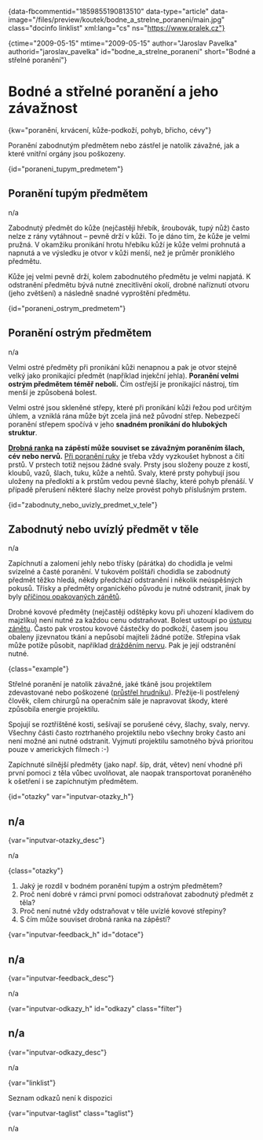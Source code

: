
{data-fbcommentid="1859855190813510" data-type="article" data-image="/files/preview/koutek/bodne\_a\_strelne_poraneni/main.jpg" class="docinfo linklist" xml:lang="cs" ns="https://www.pralek.cz"}

{ctime="2009-05-15" mtime="2009-05-15" author="Jaroslav Pavelka" authorid="jaroslav\_pavelka" id="bodne\_a\_strelne\_poraneni" short="Bodné a střelné poranění"}

# Bodné a střelné poranění a jeho závažnost

<!-- generated attribute kw by user_udpatekw.sh on 2020-04-26, do not edit -->

{kw="poranění, krvácení, kůže-podkoží, pohyb, břicho, cévy"}

Poranění zabodnutým předmětem nebo zástřel je natolik závažné, jak a které vnitřní orgány jsou poškozeny.

{id="poraneni\_tupym\_predmetem"}

## Poranění tupým předmětem

n/a

Zabodnutý předmět do kůže (nejčastěji hřebík, šroubovák, tupý nůž) často nelze z rány vytáhnout – pevně drží v kůži. To je dáno tím, že kůže je velmi pružná. V okamžiku pronikání hrotu hřebíku kůží je kůže velmi prohnutá a napnutá a ve výsledku je otvor v kůži menší, než je průměr proniklého předmětu.

Kůže jej velmi pevně drží, kolem zabodnutého předmětu je velmi napjatá. K odstranění předmětu bývá nutné znecitlivění okolí, drobné naříznutí otvoru (jeho zvětšení) a následně snadné vyproštění předmětu.

{id="poraneni\_ostrym\_predmetem"}

## Poranění ostrým předmětem

n/a

Velmi ostré předměty při pronikání kůži nenapnou a pak je otvor stejně velký jako pronikající předmět (například injekční jehla). **Poranění velmi ostrým předmětem téměř nebolí.** Čím ostřejší je pronikající nástroj, tím menší je způsobená bolest.

Velmi ostré jsou skleněné střepy, které při pronikání kůži řežou pod určitým úhlem, a vzniklá rána může být zcela jiná než původní střep. Nebezpečí poranění střepem spočívá v jeho **snadném pronikání do hlubokých struktur**.

**[Drobná ranka][1] na zápěstí může souviset se závažným poraněním šlach, cév nebo nervů.** [Při poranění ruky][2] je třeba vždy vyzkoušet hybnost a čití prstů. V prstech totiž nejsou žádné svaly. Prsty jsou složeny pouze z kostí, kloubů, vazů, šlach, tuku, kůže a nehtů. Svaly, které prsty pohybují jsou uloženy na předloktí a k prstům vedou pevné šlachy, které pohyb přenáší. V případě přerušení některé šlachy nelze provést pohyb příslušným prstem. 

{id="zabodnuty\_nebo\_uvizly\_predmet\_v_tele"}

## Zabodnutý nebo uvízlý předmět v těle

n/a

Zapíchnutí a zalomení jehly nebo třísky (párátka) do chodidla je velmi svízelné a časté poranění. V tukovém polštáři chodidla se zabodnutý předmět těžko hledá, někdy předchází odstranění i několik neúspěšných pokusů. Třísky a předměty organického původu je nutné odstranit, jinak by byly [příčinou opakovaných zánětů][3].

Drobné kovové předměty (nejčastěji odštěpky kovu při uhození kladivem do majzlíku) není nutné za každou cenu odstraňovat. Bolest ustoupí po [ústupu zánětu][4]. Často pak vrostou kovové částečky do podkoží, časem jsou obaleny jizevnatou tkání a nepůsobí majiteli žádné potíže. Střepina však může potíže působit, například [drážděním nervu][5]. Pak je její odstranění nutné.

{class="example"}

Střelné poranění je natolik závažné, jaké tkáně jsou projektilem zdevastované nebo poškozené ([průstřel hrudníku][6]). Přežije-li postřelený člověk, cílem chirurgů na operačním sále je napravovat škody, které způsobila energie projektilu.

Spojují se roztříštěné kosti, sešívají se porušené cévy, šlachy, svaly, nervy. Všechny části často roztrhaného projektilu nebo všechny broky často ani není možné ani nutné odstranit. Vyjmutí projektilu samotného bývá prioritou pouze v amerických filmech :-)

Zapíchnuté silnější předměty (jako např. šíp, drát, větev) není vhodné při první pomoci z těla vůbec uvolňovat, ale naopak transportovat poraněného k ošetření i se zapíchnutým předmětem.

{id="otazky" var="inputvar-otazky_h"}

## n/a

{var="inputvar-otazky_desc"}

n/a

{class="otazky"}

  1. Jaký je rozdíl v bodném poranění tupým a ostrým předmětem?
  2. Proč není dobré v rámci první pomoci odstraňovat zabodnutý předmět z těla?
  3. Proč není nutné vždy odstraňovat v těle uvízlé kovové střepiny?
  4. S čím může souviset drobná ranka na zápěstí?

{var="inputvar-feedback_h" id="dotace"}

## n/a

{var="inputvar-feedback_desc"}

n/a

{var="inputvar-odkazy_h" id="odkazy" class="filter"}

## n/a

{var="inputvar-odkazy_desc"}

n/a

{var="linklist"}

Seznam odkazů není k dispozici

{var="inputvar-taglist" class="taglist"}

n/a

 [1]: drobna_krvava_poraneni
 [2]: onemocneni_slach
 [3]: teplota
 [4]: mikroorganizmy
 [5]: karpalni_syndrom
 [6]: pneumotorax

